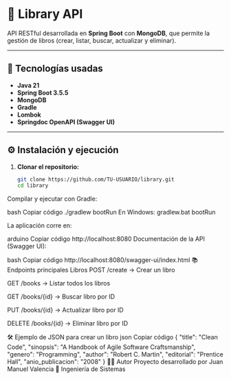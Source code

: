 # 📖 Library API

API RESTful desarrollada en **Spring Boot** con **MongoDB**, que permite la gestión de libros (crear, listar, buscar, actualizar y eliminar).

---

## 🚀 Tecnologías usadas
- **Java 21**
- **Spring Boot 3.5.5**
- **MongoDB**
- **Gradle**
- **Lombok**
- **Springdoc OpenAPI (Swagger UI)**

---

## ⚙️ Instalación y ejecución

1. **Clonar el repositorio:**
   ```bash
   git clone https://github.com/TU-USUARIO/library.git
   cd library
Compilar y ejecutar con Gradle:

bash
Copiar código
./gradlew bootRun
En Windows: gradlew.bat bootRun

La aplicación corre en:

arduino
Copiar código
http://localhost:8080
Documentación de la API (Swagger UI):

bash
Copiar código
http://localhost:8080/swagger-ui/index.html
📚 Endpoints principales
Libros
POST /create → Crear un libro

GET /books → Listar todos los libros

GET /books/{id} → Buscar libro por ID

PUT /books/{id} → Actualizar libro por ID

DELETE /books/{id} → Eliminar libro por ID

🛠️ Ejemplo de JSON para crear un libro
json
Copiar código
{
  "title": "Clean Code",
  "sinopsis": "A Handbook of Agile Software Craftsmanship",
  "genero": "Programming",
  "author": "Robert C. Martin",
  "editorial": "Prentice Hall",
  "anio_publicacion": "2008"
}
👨‍💻 Autor
Proyecto desarrollado por Juan Manuel Valencia
📌 Ingeniería de Sistemas
